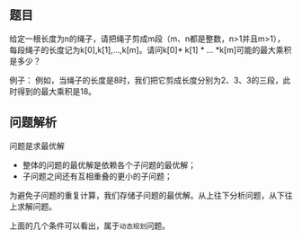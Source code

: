 ## 题目

给定一根长度为n的绳子，请把绳子剪成m段（m、n都是整数，n>1并且m>1），每段绳子的长度记为k[0],k[1],…,k[m]。请问k[0]* k[1] * … *k[m]可能的最大乘积是多少？

例子：
例如，当绳子的长度是8时，我们把它剪成长度分别为2、3、3的三段，此时得到的最大乘积是18。




## 问题解析
问题是求最优解

- 整体的问题的最优解是依赖各个子问题的最优解；
- 子问题之间还有互相重叠的更小的子问题；

为避免子问题的重复计算，我们存储子问题的最优解。从上往下分析问题，从下往上求解问题。

上面的几个条件可以看出，属于`动态规划`问题。


